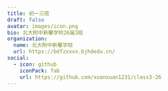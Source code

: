 ```yaml
---
title: 初一三班
draft: false
avatar: images/icon.png
bio: 北大附中新馨学校26届3班
organization:
  name: 北大附中新馨学校
  url: https://bdfzxxxx.bjhdedu.cn/
social:
  - icon: github
    iconPack: fab
    url: https://github.com/xuanxuan1231/class3-26
---
```



